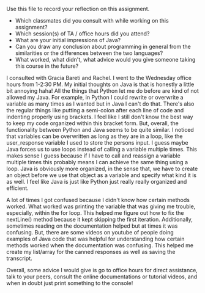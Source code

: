 Use this file to record your reflection on this assignment.

- Which classmates did you consult with while working on this assignment?
- Which session(s) of TA / office hours did you attend?
- What are your initial impressions of Java? 
- Can you draw any conclusion about programming in general from the similarities or the differences between the two languages? 
- What worked, what didn't, what advice would you give someone taking this course in the future?

I consulted with Gracia Bareti and Rachel. I went to the Wednesday office hours from 1-2:30 PM. My initial thoughts on Java is that is honestly a little bit annoying haha! All the things that Python let me do before are kind of not allowed my Java. For example, in Python I could rewrite or overwrite a variable as many times as I wanted but in Java I can't do that. There's also the regular things like putting a semi-colon after each line of code and indenting properly using brackets. I feel like I still don't know the best way to keep my code organized within this bracket form. But, overall, the functionality between Python and Java seems to be quite similar. I noticed that variables can be overwritten as long as they are in a loop, like the user_response variable I used to store the persons input. I guess maybe Java forces us to use loops instead of calling a variable multiple times. This makes sense I guess because if I have to call and reassign a variable multiple times this probably means I can achieve the same thing using a loop. Java is obviously more organized, in the sense that, we have to create an object before we use that object as a variable and specify what kind it is as well. I feel like Java is just like Python just really really organized and efficient. 

A lot of times I got confused because I didn't know how certain methods worked. What worked was printing the variable that was giving me trouble, especially, within the for loop. This helped me figure out how to fix the nextLine() method because it kept skipping the first iteration. Additionally, sometimes reading on the documentation helped but at times it was confusing. But, there are some videos on youtube of people doing examples of Java code that was helpful for understanding how certain methods worked when the documentation was confusing. This helped me create my list/array for the canned responses as well as saving the transcript.

Overall, some advice I would give is go to office hours for direct assistance, talk to your peers, consult the online documentations or tutorial videos, and when in doubt just print something to the console!